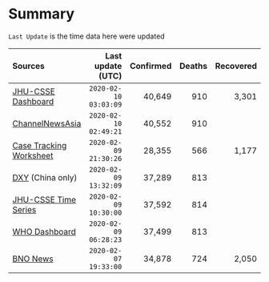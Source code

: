# Summary

`Last Update` is the time data here were updated

|  Sources | Last update (UTC) | Confirmed | Deaths | Recovered |
|  :--- |  ---: |  ---: |  ---: |  ---: | 
| [JHU-CSSE Dashboard](https://gisanddata.maps.arcgis.com/apps/opsdashboard/index.html#/bda7594740fd40299423467b48e9ecf6)  | `2020-02-10 03:03:09` | 40,649 | 910 | 3,301 | 
| [ChannelNewsAsia](https://www.channelnewsasia.com/news/topics/wuhan-virus)  | `2020-02-10 02:49:21` | 40,552 | 910 |  | 
| [Case Tracking Worksheet](https://docs.google.com/spreadsheets/d/1qbE-UuJYw5V4FkyMZ-LplvUQZlut4oa5Zl3lrSmN_mk/htmlview)  | `2020-02-09 21:30:26` | 28,355 | 566 | 1,177 | 
| [DXY](https://3g.dxy.cn/newh5/view/pneumonia) (China only) | `2020-02-09 13:32:09` | 37,289 | 813 |  | 
| [JHU-CSSE Time Series](https://docs.google.com/spreadsheets/d/1UF2pSkFTURko2OvfHWWlFpDFAr1UxCBA4JLwlSP6KFo/htmlview?usp=sharing&sle=true#)  | `2020-02-09 10:30:00` | 37,592 | 814 |  | 
| [WHO Dashboard](https://who.maps.arcgis.com/apps/opsdashboard/index.html#/c88e37cfc43b4ed3baf977d77e4a0667)  | `2020-02-09 06:28:23` | 37,499 | 813 |  | 
| [BNO News](https://bnonews.com/index.php/2020/01/the-latest-coronavirus-cases/)  | `2020-02-07 19:33:00` | 34,878 | 724 | 2,050 | 
